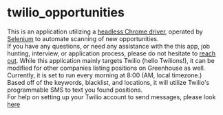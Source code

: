 # twilio_opportunities  
This is an application utilizing a [headless Chrome driver](https://chromedriver.chromium.org/getting-started), operated by [Selenium](https://selenium-python.readthedocs.io/) to automate scanning of new opportunities.    
If you have any questions, or need any assistance with the this app, job hunting, interview, or application process, please do not hesitate to [reach out](https://jper.me/).
While this application mainly targets Twilio (hello Twilions!), it can be modified for other companies listing positions on Greenhouse as well. Currently, it is set to run every morning at 8:00 (AM, local timezone.)  
Based off of the keywords, blacklist, and locations, it will utilize Twilio's programmable SMS to text you found positions.   
For help on setting up your Twilio account to send messages, please look [here](https://www.twilio.com/docs/sms/tutorials/how-to-send-sms-messages-python)  
